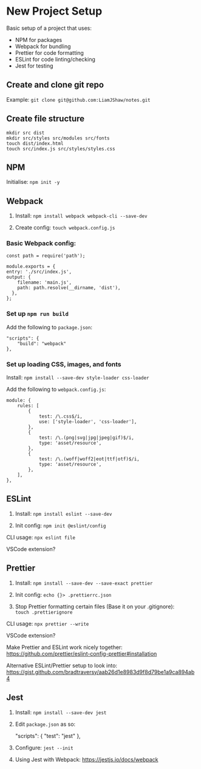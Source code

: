 # New Project Setup
Basic setup of a project that uses:  
- NPM for packages
- Webpack for bundling
- Prettier for code formatting
- ESLint for code linting/checking
- Jest for testing

## Create and clone git repo

Example: `git clone git@github.com:LiamJShaw/notes.git`

## Create file structure

`mkdir src dist`  
`mkdir src/styles src/modules src/fonts`  
`touch dist/index.html`  
`touch src/index.js src/styles/styles.css`  

## NPM

Initialise: `npm init -y`    

## Webpack

1. Install: `npm install webpack webpack-cli --save-dev`  

2. Create config: `touch webpack.config.js`  

### Basic Webpack config:

    const path = require('path');

    module.exports = {
    entry: './src/index.js',
    output: {
        filename: 'main.js',
        path: path.resolve(__dirname, 'dist'),
      },
    };

### Set up `npm run build`

Add the following to `package.json`:

    "scripts": {
        "build": "webpack"
    },

### Set up loading CSS, images, and fonts

Install: `npm install --save-dev style-loader css-loader`  

Add the following to `webpack.config.js`:  

    module: {
        rules: [
            {
                test: /\.css$/i,
                use: ['style-loader', 'css-loader'],
            },
            {
                test: /\.(png|svg|jpg|jpeg|gif)$/i,
                type: 'asset/resource',
            },
            {
                test: /\.(woff|woff2|eot|ttf|otf)$/i,
                type: 'asset/resource',
            },
        ],
    },

## ESLint

1. Install: `npm install eslint --save-dev`  

2. Init config: `npm init @eslint/config`  

CLI usage: `npx eslint file`  

VSCode extension?  

## Prettier

1. Install: `npm install --save-dev --save-exact prettier`  

2. Init config: `echo {}> .prettierrc.json`  

3. Stop Prettier formatting certain files (Base it on your .gitignore):  
`touch .prettierignore`    

CLI usage: `npx prettier --write`

VSCode extension?  

Make Prettier and ESLint work nicely together: https://github.com/prettier/eslint-config-prettier#installation

Alternative ESLint/Prettier setup to look into: https://gist.github.com/bradtraversy/aab26d1e8983d9f8d79be1a9ca894ab4

## Jest

1. Install: `npm install --save-dev jest`  

2. Edit `package.json` as so:  

    "scripts": {
        "test": "jest"
    },

3. Configure: `jest --init`

4. Using Jest with Webpack: https://jestjs.io/docs/webpack